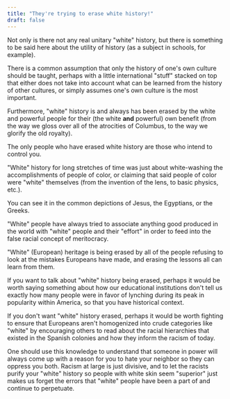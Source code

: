 ```yaml
---
title: "They're trying to erase white history!"
draft: false
---
```


Not only is there not any real unitary "white" history, but there is something to be said here about the utility of history (as a subject in schools, for example).  
  
There is a common assumption that only the history of one's own culture should be taught, perhaps with a little international "stuff" stacked on top that either does not take into account what can be learned from the history of other cultures, or simply assumes one's own culture is the most important.  
  
Furthermore, "white" history is and always has been erased by the white and powerful people for their (the white **and** powerful) own benefit (from the way we gloss over all of the atrocities of Columbus, to the way we glorify the old royalty).  
  
The only people who have erased white history are those who intend to control you.  
  
"White" history for long stretches of time was just about white-washing the accomplishments of people of color, or claiming that said people of color were "white" themselves (from the invention of the lens, to basic physics, etc.).  
  
You can see it in the common depictions of Jesus, the Egyptians, or the Greeks.  
  
"White" people have always tried to associate anything good produced in the world with "white" people and their "effort" in order to feed into the false racial concept of meritocracy.  
  
"White" (European) heritage is being erased by all of the people refusing to look at the mistakes Europeans have made, and erasing the lessons all can learn from them.  
  
If you want to talk about "white" history being erased, perhaps it would be worth saying something about how our educational institutions don't tell us exactly how many people were in favor of lynching during its peak in popularity within America, so that you have historical context.  
  
If you don't want "white" history erased, perhaps it would be worth fighting to ensure that Europeans aren't homogenized into crude categories like "white" by encouraging others to read about the racial hierarchies that existed in the Spanish colonies and how they inform the racism of today.  
  
One should use this knowledge to understand that someone in power will always come up with a reason for you to hate your neighbor so they can oppress you both. Racism at large is just divisive, and to let the racists purify your "white" history so people with white skin seem "superior" just makes us forget the errors that "white" people have been a part of and continue to perpetuate.

